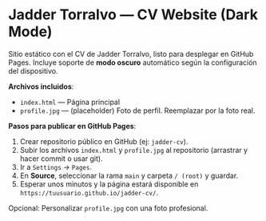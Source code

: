 # Jadder Torralvo — CV Website (Dark Mode)

Sitio estático con el CV de Jadder Torralvo, listo para desplegar en GitHub Pages. Incluye soporte de **modo oscuro** automático según la configuración del dispositivo.

**Archivos incluidos**:
- `index.html` — Página principal
- `profile.jpg` — (placeholder) Foto de perfil. Reemplazar por la foto real.

**Pasos para publicar en GitHub Pages**:
1. Crear repositorio público en GitHub (ej: `jadder-cv`).
2. Subir los archivos `index.html` y `profile.jpg` al repositorio (arrastrar y hacer commit o usar git).
3. Ir a `Settings` → `Pages`.
4. En **Source**, seleccionar la rama `main` y carpeta `/ (root)` y guardar.
5. Esperar unos minutos y la página estará disponible en `https://tuusuario.github.io/jadder-cv/`.

Opcional: Personalizar `profile.jpg` con una foto profesional.

